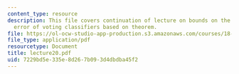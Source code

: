 ```yaml
---
content_type: resource
description: This file covers continuation of lecture on bounds on the generalization
  error of voting classifiers based on theorem.
file: https://ol-ocw-studio-app-production.s3.amazonaws.com/courses/18-465-topics-in-statistics-statistical-learning-theory-spring-2007/7229bd5e335e8d267b093d4dbdba45f2_lecture20.pdf
file_type: application/pdf
resourcetype: Document
title: lecture20.pdf
uid: 7229bd5e-335e-8d26-7b09-3d4dbdba45f2
---
```

